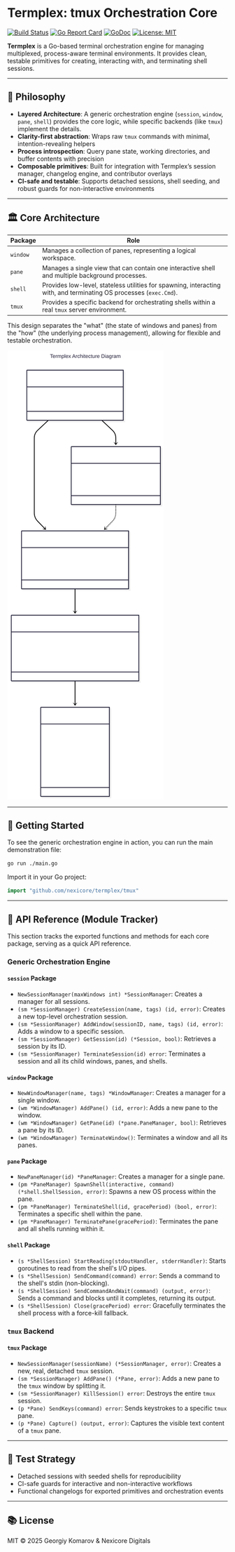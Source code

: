 # Termplex: tmux Orchestration Core

[![Build Status](https://github.com/owen-6936/termplex/actions/workflows/ci.yml/badge.svg)](https://github.com/owen-6936/termplex/actions/workflows/ci.yml)
[![Go Report Card](https://goreportcard.com/badge/github.com/owen-6936/termplex)](https://goreportcard.com/report/github.com/owen-6936/termplex)
[![GoDoc](https://godoc.org/github.com/owen-6936/termplex?status.svg)](https://godoc.org/github.com/owen-6936/termplex)
[![License: MIT](https://img.shields.io/badge/License-MIT-yellow.svg)](https://opensource.org/licenses/MIT)

**Termplex** is a Go-based terminal orchestration engine for managing multiplexed, process-aware terminal environments. It provides clean, testable primitives for creating, interacting with, and terminating shell sessions.

---

## 🧠 Philosophy

- **Layered Architecture**: A generic orchestration engine (`session`, `window`, `pane`, `shell`) provides the core logic, while specific backends (like `tmux`) implement the details.
- **Clarity-first abstraction**: Wraps raw `tmux` commands with minimal, intention-revealing helpers
- **Process introspection**: Query pane state, working directories, and buffer contents with precision
- **Composable primitives**: Built for integration with Termplex’s session manager, changelog engine, and contributor overlays
- **CI-safe and testable**: Supports detached sessions, shell seeding, and robust guards for non-interactive environments

---

## 🏛️ Core Architecture

| Package         | Role                                                                                             |
|-----------------|--------------------------------------------------------------------------------------------------|
| `window`        | Manages a collection of panes, representing a logical workspace.                                 |
| `pane`          | Manages a single view that can contain one interactive shell and multiple background processes.    |
| `shell`         | Provides low-level, stateless utilities for spawning, interacting with, and terminating OS processes (`exec.Cmd`). |
| `tmux`          | Provides a specific backend for orchestrating shells within a real `tmux` server environment.      |

This design separates the "what" (the state of windows and panes) from the "how" (the underlying process management), allowing for flexible and testable orchestration.

![Termplex Architecture Diagram](termplex-design.svg)

---

## 🚀 Getting Started

To see the generic orchestration engine in action, you can run the main demonstration file:

```bash
go run ./main.go
```

Import it in your Go project:

```go
import "github.com/nexicore/termplex/tmux"
```

---

## 🔧 API Reference (Module Tracker)

This section tracks the exported functions and methods for each core package, serving as a quick API reference.

### Generic Orchestration Engine

#### `session` Package

- `NewSessionManager(maxWindows int) *SessionManager`: Creates a manager for all sessions.
- `(sm *SessionManager) CreateSession(name, tags) (id, error)`: Creates a new top-level orchestration session.
- `(sm *SessionManager) AddWindow(sessionID, name, tags) (id, error)`: Adds a window to a specific session.
- `(sm *SessionManager) GetSession(id) (*Session, bool)`: Retrieves a session by its ID.
- `(sm *SessionManager) TerminateSession(id) error`: Terminates a session and all its child windows, panes, and shells.

#### `window` Package

- `NewWindowManager(name, tags) *WindowManager`: Creates a manager for a single window.
- `(wm *WindowManager) AddPane() (id, error)`: Adds a new pane to the window.
- `(wm *WindowManager) GetPane(id) (*pane.PaneManager, bool)`: Retrieves a pane by its ID.
- `(wm *WindowManager) TerminateWindow()`: Terminates a window and all its panes.

#### `pane` Package

- `NewPaneManager(id) *PaneManager`: Creates a manager for a single pane.
- `(pm *PaneManager) SpawnShell(interactive, command) (*shell.ShellSession, error)`: Spawns a new OS process within the pane.
- `(pm *PaneManager) TerminateShell(id, gracePeriod) (bool, error)`: Terminates a specific shell within the pane.
- `(pm *PaneManager) TerminatePane(gracePeriod)`: Terminates the pane and all shells running within it.

#### `shell` Package

- `(s *ShellSession) StartReading(stdoutHandler, stderrHandler)`: Starts goroutines to read from the shell's I/O pipes.
- `(s *ShellSession) SendCommand(command) error`: Sends a command to the shell's stdin (non-blocking).
- `(s *ShellSession) SendCommandAndWait(command) (output, error)`: Sends a command and blocks until it completes, returning its output.
- `(s *ShellSession) Close(gracePeriod) error`: Gracefully terminates the shell process with a force-kill fallback.

### `tmux` Backend

#### `tmux` Package

- `NewSessionManager(sessionName) (*SessionManager, error)`: Creates a new, real, detached `tmux` session.
- `(sm *SessionManager) AddPane() (*Pane, error)`: Adds a new pane to the `tmux` window by splitting it.
- `(sm *SessionManager) KillSession() error`: Destroys the entire `tmux` session.
- `(p *Pane) SendKeys(command) error`: Sends keystrokes to a specific `tmux` pane.
- `(p *Pane) Capture() (output, error)`: Captures the visible text content of a `tmux` pane.

---

## 🧪 Test Strategy

- Detached sessions with seeded shells for reproducibility
- CI-safe guards for interactive and non-interactive workflows
- Functional changelogs for exported primitives and orchestration events

---

## 📚 License

MIT © 2025 Georgiy Komarov & Nexicore Digitals
